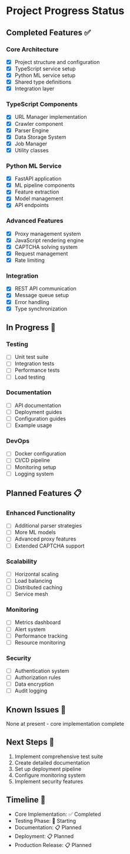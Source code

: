 # Project Progress Status

## Completed Features ✅

### Core Architecture
- [x] Project structure and configuration
- [x] TypeScript service setup
- [x] Python ML service setup
- [x] Shared type definitions
- [x] Integration layer

### TypeScript Components
- [x] URL Manager implementation
- [x] Crawler component
- [x] Parser Engine
- [x] Data Storage System
- [x] Job Manager
- [x] Utility classes

### Python ML Service
- [x] FastAPI application
- [x] ML pipeline components
- [x] Feature extraction
- [x] Model management
- [x] API endpoints

### Advanced Features
- [x] Proxy management system
- [x] JavaScript rendering engine
- [x] CAPTCHA solving system
- [x] Request management
- [x] Rate limiting

### Integration
- [x] REST API communication
- [x] Message queue setup
- [x] Error handling
- [x] Type synchronization

## In Progress 🔄

### Testing
- [ ] Unit test suite
- [ ] Integration tests
- [ ] Performance tests
- [ ] Load testing

### Documentation
- [ ] API documentation
- [ ] Deployment guides
- [ ] Configuration guides
- [ ] Example usage

### DevOps
- [ ] Docker configuration
- [ ] CI/CD pipeline
- [ ] Monitoring setup
- [ ] Logging system

## Planned Features 📋

### Enhanced Functionality
- [ ] Additional parser strategies
- [ ] More ML models
- [ ] Advanced proxy features
- [ ] Extended CAPTCHA support

### Scalability
- [ ] Horizontal scaling
- [ ] Load balancing
- [ ] Distributed caching
- [ ] Service mesh

### Monitoring
- [ ] Metrics dashboard
- [ ] Alert system
- [ ] Performance tracking
- [ ] Resource monitoring

### Security
- [ ] Authentication system
- [ ] Authorization rules
- [ ] Data encryption
- [ ] Audit logging

## Known Issues 🐛
None at present - core implementation complete

## Next Steps 👣
1. Implement comprehensive test suite
2. Create detailed documentation
3. Set up deployment pipeline
4. Configure monitoring system
5. Implement security features

## Timeline 📅
- Core Implementation: ✅ Completed
- Testing Phase: 🔄 Starting
- Documentation: 📋 Planned
- Deployment: 📋 Planned
- Production Release: 📋 Planned